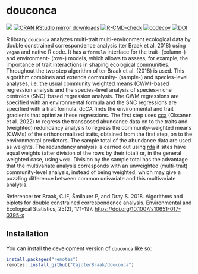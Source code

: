 
<!-- README.md is generated from README.Rmd. Please edit that file -->

# douconca

<!-- badges: start -->

[![](https://www.r-pkg.org/badges/version/douconca)](https://www.r-pkg.org/pkg/douconca)
[![CRAN RStudio mirror
downloads](https://cranlogs.r-pkg.org/badges/douconca)](https://www.r-pkg.org/pkg/douconca)
[![R-CMD-check](https://github.com/Biometris/douconca/workflows/R-CMD-check/badge.svg)](https://github.com/Biometris/douconca/actions?workflow=R-CMD-check)
[![codecov](https://codecov.io/gh/Biometris/douconca/branch/main/graph/badge.svg)](https://app.codecov.io/gh/Biometris/douconca)
[![DOI](https://zenodo.org/badge/DOI/10.5281/zenodo.13970152.svg)](https://doi.org/10.5281/zenodo.13970152)

<!-- badges: end -->

R library `douconca` analyzes multi-trait multi-environment ecological
data by double constrained correspondence analysis (ter Braak et al.
2018) using `vegan` and native R code. It has a `formula` interface for
the trait- (column-) and environment- (row-) models, which allows to
assess, for example, the importance of trait interactions in shaping
ecological communities. Throughout the two step algorithm of ter Braak
et al. (2018) is used. This algorithm combines and extends community-
(sample-) and species-level analyses, i.e. the usual community weighted
means (CWM)-based regression analysis and the species-level analysis of
species-niche centroids (SNC)-based regression analysis. The CWM
regressions are specified with an environmental formula and the SNC
regressions are specified with a trait formula. dcCA finds the
environmental and trait gradients that optimize these regressions. The
first step uses
<a href="https://vegandevs.github.io/vegan/reference/cca.html"
class="uri">cca</a> (Oksanen et al. 2022) to regress the transposed
abundance data on to the traits and (weighted) redundancy analysis to
regress the community-weighted means (CWMs) of the orthonormalized
traits, obtained from the first step, on to the environmental
predictors. The sample total of the abundance data are used as weights.
The redundancy analysis is carried out using
<a href="https://vegandevs.github.io/vegan/reference/rda.html"
class="uri">rda</a> if sites have equal weights (after division of the
rows by their total) or, in the general weighted case, using `wrda`.
Division by the sample total has the advantage that the multivariate
analysis corresponds with an unweighted (multi-trait) community-level
analysis, instead of being weighted, which may give a puzzling
difference between common univariate and this multivariate analysis.

Reference: ter Braak, CJF, Šmilauer P, and Dray S. 2018. Algorithms and
biplots for double constrained correspondence analysis. Environmental
and Ecological Statistics, 25(2), 171-197.
<https://doi.org/10.1007/s10651-017-0395-x>

## Installation

You can install the development version of `douconca` like so:

``` r
install.packages("remotes")
remotes::install_github("CajoterBraak/douconca")
```
